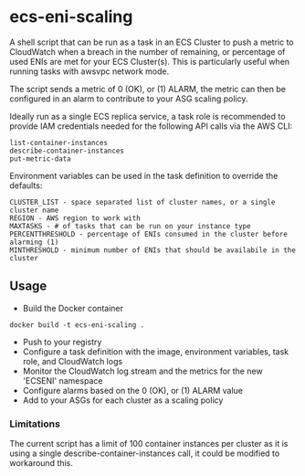 # ecs-eni-scaling

A shell script that can be run as a task in an ECS Cluster to push a metric to CloudWatch when a breach in the number of remaining, or percentage of used ENIs are met for your ECS Cluster(s). This is particularly useful when running tasks with awsvpc network mode.

The script sends a metric of 0 (OK), or (1) ALARM, the metric can then be configured in an alarm to contribute to your ASG scaling policy.

Ideally run as a single ECS replica service, a task role is recommended to provide IAM credentials needed for the following API calls via the AWS CLI:

```
list-container-instances
describe-container-instances
put-metric-data
```

Environment variables can be used in the task definition to override the defaults:

```
CLUSTER_LIST - space separated list of cluster names, or a single cluster name
REGION - AWS region to work with
MAXTASKS - # of tasks that can be run on your instance type
PERCENTTHRESHOLD - percentage of ENIs consumed in the cluster before alarming (1)
MINTHRESHOLD - minimum number of ENIs that should be availabile in the cluster
```

## Usage

* Build the Docker container

`docker build -t ecs-eni-scaling .`

* Push to your registry
* Configure a task definition with the image, environment variables, task role, and CloudWatch logs
* Monitor the CloudWatch log stream and the metrics for the new 'ECSENI' namespace
* Configure alarms based on the 0 (OK), or (1) ALARM value
* Add to your ASGs for each cluster as a scaling policy

### Limitations

The current script has a limit of 100 container instances per cluster as it is using a single describe-container-instances call, it could be modified to workaround this.
